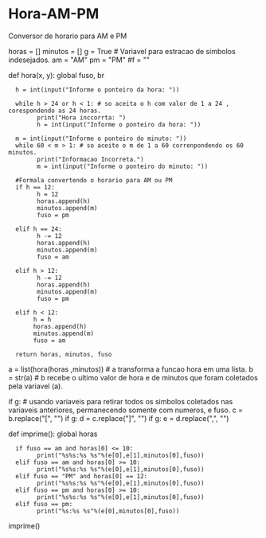 # Hora-AM-PM
Conversor de horario para AM e PM



horas = []
minutos = []
g = True # Variavel para estracao de simbolos indesejados.
am = "AM"
pm = "PM"
#f = ""

        
def hora(x, y):
      global fuso, br
      
      h = int(input("Informe o ponteiro da hora: ")) 
      
      while h > 24 or h < 1: # so aceita o h com valor de 1 a 24 , corespondendo as 24 horas.
            print("Hora inccorrta: ")
            h = int(input("Informe o ponteiro da hora: "))
            
      m = int(input("Informe o ponteiro do minuto: "))
      while 60 < m > 1: # so aceite o m de 1 a 60 correnpondendo os 60 minutos.
            print("Informacao Incorreta.")
            m = int(input("Informe o ponteiro do minuto: "))
            
      #Formala convertendo o horario para AM ou PM
      if h == 12:
            h = 12
            horas.append(h)
            minutos.append(m)
            fuso = pm

      elif h == 24:
            h -= 12
            horas.append(h)
            minutos.append(m)
            fuso = am
            
      elif h > 12:
            h -= 12
            horas.append(h)
            minutos.append(m)
            fuso = pm
            
      elif h < 12:
           h = h
           horas.append(h)
           minutos.append(m)
           fuso = am
           
      return horas, minutos, fuso

a = list(hora(horas ,minutos)) # a transforma a funcao hora em uma lista.
b = str(a) # b recebe o ultimo valor de hora e de minutos que foram coletados pela variavel (a).


if g: # usando variaveis para retirar todos os simbolos coletados nas variaveis anteriores, permanecendo somente com numeros, e fuso.
      c = b.replace("[", "")
if g:
      d = c.replace("]", "")
if g:
      e = d.replace(",", "")

def imprime():
      global horas

      if fuso == am and horas[0] <= 10:
            print("%s%s:%s %s"%(e[0],e[1],minutos[0],fuso))
      elif fuso == am and horas[0] >= 10:
            print("%s%s:%s %s"%(e[0],e[1],minutos[0],fuso))
      elif fuso == "PM" and horas[0] == 12:
            print("%s%s:%s %s"%(e[0],e[1],minutos[0],fuso))
      elif fuso == pm and horas[0] >= 10:
            print("%s%s:%s %s"%(e[0],e[1],minutos[0],fuso))
      elif fuso == pm:
            print("%s:%s %s"%(e[0],minutos[0],fuso))
      
imprime()

